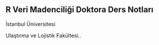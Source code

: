 ## R Veri Madenciliği Doktora Ders Notları

İstanbul Üniversitesi

Ulaştırma ve Lojistik Fakültesi..
